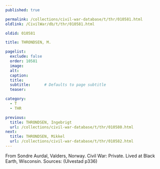 ```yaml
---
published: true

permalink: /collections/civil-war-database/t/thr/010581.html
oldlink: /CivilWar/db/t/thr/010581.html

oldid: 010581

title: THRONDSEN, M.

pagelist:
  exclude: false
  order: 10581
  image: 
  alt:
  caption:
  title:
  subtitle:      # Defaults to page subtitle
  teaser:

category: 
  - T 
  - THR

previous:
  title: THRONDSEN, Ingebrigt
  url: /collections/civil-war-database/t/thr/010580.html  
next:
  title: THRONDSEN, Mikkel
  url: /collections/civil-war-database/t/thr/010582.html   
---
```

From Sondre Aurdal, Valders, Norway. Civil War: Private. Lived at Black Earth, Wisconsin. Sources: (Ulvestad p336)